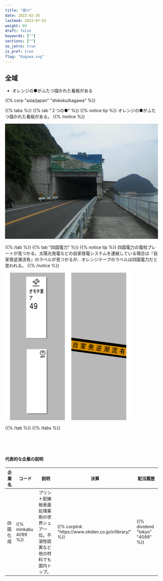 ```yaml
---
title: "香川"
date: 2023-02-26
lastmod: 2023-07-01
weight: 80
draft: false
keywords: [""]
sections: [""]
no_jetro: true
is_pref: true
flag: "Kagawa.svg"
---
```



<div class="main-desciption country-description">
    <h2 class="section-title">全域</h2>
    <ul class="rule-list">
        <li>オレンジの●がふたつ描かれた看板がある</li>
    </ul>
    {{% corp "asia/japan" "shikoku/kagawa" %}}
</div>

{{% tabs %}}
{{% tab "２つの●" %}}
{{% notice tip %}}
オレンジの●がふたつ描かれた看板がある。
{{% /notice %}}

<div class="googlemap-if">
<img src="otaki_tunnel_nio.jpg">
</div>

{{% /tab %}}
{{% tab "四国電力" %}}
{{% notice tip %}}
四国電力の電柱プレートが見つかる。太陽光発電などの自家発電システムを連結している場合は『自家発逆潮流有』のラベルが見つかるが、オレンジテープのラベルは四国電力だと思われる。
{{% /notice %}}

<div class="googlemap-if">
<img src="../../pole/pole-shikoku.png" width="420px">
</div>

{{% /tab %}}
{{% /tabs %}}


<div class="container-corp mt-5" id="corp-desc" style="padding-top:50px">
    <h4 class="mb-4">代表的な企業の説明</h4>
    <table class="table table-striped table-bordered">
        <thead class="table-light">
            <tr>
                <th scope="col" class="col-width-2">企業名</th>
                <th scope="col" class="col-width-1">コード</th>
                <th scope="col" class="col-width-7">説明</th>
                <th scope="col" class="col-width-05">決算</th>
                <th scope="col" class="col-width-05">配当履歴</th>
            </tr>
        </thead>
        <tbody class="corp-desc">
            <tr>
                <td>四国化成</td>
                <td>{{% minkabu 4099 %}}</td>
                <td>プリント配線板表面処理薬剤の世界シェア一位。不溶性硫黄など他の材料でも国内トップ。</td>
                <td>{{% corplink "https://www.okiden.co.jp/ir/library/" %}}</td>
                <td>{{% dividend "tokyo" "4099" %}}</td>
            </tr>
        </tbody>
    </table>
</div>
